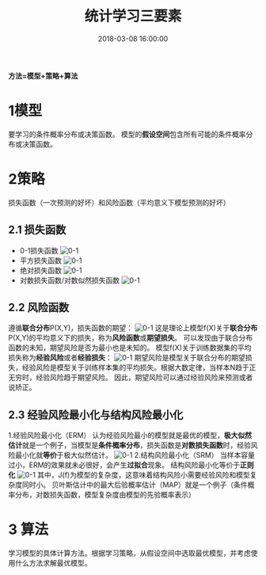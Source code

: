 ﻿---
title: 统计学习三要素
description: 三要素，常用损失函数，风险函数，风险最小化问题等。
date: 2018-03-08 16:00:00
categories:
 - 数据挖掘/机器学习
tags:
---

**方法=模型+策略+算法**
# 1模型
要学习的条件概率分布或决策函数。
模型的**假设空间**包含所有可能的条件概率分布或决策函数。
# 2策略
损失函数（一次预测的好坏）和风险函数（平均意义下模型预测的好坏）
## 2.1 损失函数
* 0-1损失函数
![0-1](1.jpg)
* 平方损失函数
![0-1](2.jpg)
* 绝对损失函数
![0-1](3.jpg)
* 对数损失函数/对数似然损失函数
![0-1](4.jpg)

## 2.2 风险函数
遵循**联合分布**P(X,Y)，损失函数的期望：
![0-1](5.jpg)
这是理论上模型f(X)关于**联合分布**P(X,Y)的平均意义下的损失，称为**风险函数**或**期望损失**。
可以发现由于联合分布函数的未知，期望风险是否为最小也是未知的。
模型f(X)关于训练数据集的平均损失称为**经验风险**或者**经验损失**：
![0-1](6.jpg)
期望风险是模型关于联合分布的期望损失，经验风险是模型关于训练样本集的平均损失。根据大数定律，当样本N趋于正无穷时，经验风险趋于期望风险。
因此，期望风险可以通过经验风险来预测或者说矫正。

## 2.3 经验风险最小化与结构风险最小化
1.经验风险最小化（ERM）
认为经验风险最小的模型就是最优的模型，**极大似然估计**就是一个例子，当模型是**条件概率分布**，损失函数是**对数损失函数**时，经验风险最小化就**等价**于极大似然估计。
![0-1](7.jpg)
2.结构风险最小化（SRM）
当样本容量过小，ERM的效果就未必很好，会产生**过拟合**现象。
结构风险最小化等价于**正则化**
![0-1](8.jpg)
其中，J(f)为模型的复杂度，这意味着结构风险小需要经验风险和模型复杂度同时小。
贝叶斯估计中的最大后验概率估计（MAP）就是一个例子（条件概率分布，对数损失函数，模型复杂度由模型的先验概率表示）

# 3 算法
学习模型的具体计算方法。根据学习策略，从假设空间中选取最优模型，并考虑使用什么方法求解最优模型。
